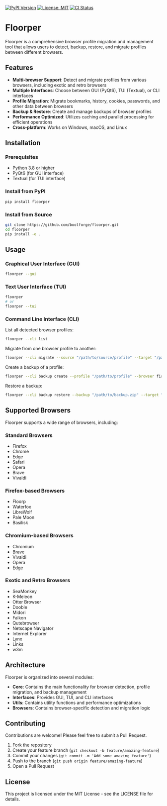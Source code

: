 [![PyPI Version](https://img.shields.io/pypi/v/floorper)](https://pypi.org/project/floorper/)
[![License: MIT](https://img.shields.io/badge/License-MIT-yellow.svg)](https://opensource.org/licenses/MIT)
[![CI Status](https://github.com/boolforge/floorper/actions/workflows/tests.yml/badge.svg)](https://github.com/boolforge/floorper/actions)

# Floorper

Floorper is a comprehensive browser profile migration and management tool that allows users to detect, backup, restore, and migrate profiles between different browsers.

## Features

- **Multi-browser Support**: Detect and migrate profiles from various browsers, including exotic and retro browsers
- **Multiple Interfaces**: Choose between GUI (PyQt6), TUI (Textual), or CLI interfaces
- **Profile Migration**: Migrate bookmarks, history, cookies, passwords, and other data between browsers
- **Backup & Restore**: Create and manage backups of browser profiles
- **Performance Optimized**: Utilizes caching and parallel processing for efficient operations
- **Cross-platform**: Works on Windows, macOS, and Linux

## Installation

### Prerequisites

- Python 3.8 or higher
- PyQt6 (for GUI interface)
- Textual (for TUI interface)

### Install from PyPI

```bash
pip install floorper
```

### Install from Source

```bash
git clone https://github.com/boolforge/floorper.git
cd floorper
pip install -e .
```

## Usage

### Graphical User Interface (GUI)

```bash
floorper --gui
```

### Text User Interface (TUI)

```bash
floorper
# or
floorper --tui
```

### Command Line Interface (CLI)

List all detected browser profiles:
```bash
floorper --cli list
```

Migrate from one browser profile to another:
```bash
floorper --cli migrate --source "/path/to/source/profile" --target "/path/to/target/profile"
```

Create a backup of a profile:
```bash
floorper --cli backup create --profile "/path/to/profile" --browser firefox
```

Restore a backup:
```bash
floorper --cli backup restore --backup "/path/to/backup.zip" --target "/path/to/restore/directory"
```

## Supported Browsers

Floorper supports a wide range of browsers, including:

### Standard Browsers
- Firefox
- Chrome
- Edge
- Safari
- Opera
- Brave
- Vivaldi

### Firefox-based Browsers
- Floorp
- Waterfox
- LibreWolf
- Pale Moon
- Basilisk

### Chromium-based Browsers
- Chromium
- Brave
- Vivaldi
- Opera
- Edge

### Exotic and Retro Browsers
- SeaMonkey
- K-Meleon
- Otter Browser
- Dooble
- Midori
- Falkon
- Qutebrowser
- Netscape Navigator
- Internet Explorer
- Lynx
- Links
- w3m

## Architecture

Floorper is organized into several modules:

- **Core**: Contains the main functionality for browser detection, profile migration, and backup management
- **Interfaces**: Provides GUI, TUI, and CLI interfaces
- **Utils**: Contains utility functions and performance optimizations
- **Browsers**: Contains browser-specific detection and migration logic

## Contributing

Contributions are welcome! Please feel free to submit a Pull Request.

1. Fork the repository
2. Create your feature branch (`git checkout -b feature/amazing-feature`)
3. Commit your changes (`git commit -m 'Add some amazing feature'`)
4. Push to the branch (`git push origin feature/amazing-feature`)
5. Open a Pull Request

## License

This project is licensed under the MIT License - see the LICENSE file for details.
